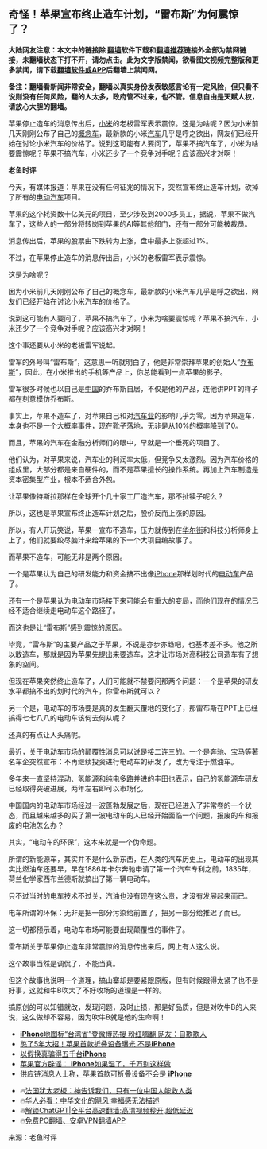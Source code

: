  <!-- 面包屑导航 --> <h2>奇怪！苹果宣布终止造车计划，“雷布斯”为何震惊了？</h2> <p class="notice"><b>大陆网友注意：本文中的链接除 <a href="https://github.com/bannedbook/fanqiang" >翻墙</a>软件下载和<a href="https://github.com/killgcd/justmysocks/blob/master/README.md">翻墙推荐</a>链接外全部为禁网链接，未翻墙状态下打不开，请勿点击。此为文字版禁闻，欲看图文视频完整版和更多禁闻，请下载<a href="https://github.com/bannedbook/fanqiang">翻墙软件或APP</a>后翻墙上禁闻网。</p><p>备注：翻墙看新闻非常安全，翻墙以真实身份发表敏感言论有一定风险，但只看不说则没有任何风险，翻的人太多，政府管不过来，也不管。信息自由是天赋人权，请放心大胆的翻墙。</b></p>  <div class="entry"> <p id="summary">苹果停止造车的消息传出后，<a href="https://www.bannedbook.org/bnews/tag/%E5%B0%8F%E7%B1%B3/" class="st_tag internal_tag" rel="tag" title="标签 小米 下的日志">小米</a>的老板雷军表示震惊。这是为啥呢？因为小米前几天刚刚公布了自己的<a href="https://www.bannedbook.org/bnews/tag/%E6%A6%82%E5%BF%B5%E8%BD%A6/" class="st_tag internal_tag" rel="tag" title="标签 概念车 下的日志">概念车</a>，最新款的小米<a href="https://www.bannedbook.org/bnews/tag/%e6%b1%bd%e8%bd%a6/" class="st_tag internal_tag" rel="tag" title="标签 汽车 下的日志">汽车</a>几乎是呼之欲出，网友们已经开始在讨论小米汽车的价格了。说到这可能有人要问了，苹果不搞汽车了，小米为啥要震惊呢？苹果不搞汽车，小米还少了一个竞争对手呢？应该高兴才对啊！</p> <p id="conimg"><strong>老鱼时评</strong></p> <p>今天，有媒体报道：苹果在没有任何征兆的情况下，突然宣布终止造车计划，砍掉了所有的<a href="https://www.bannedbook.org/bnews/tag/%e7%94%b5%e5%8a%a8%e6%b1%bd%e8%bd%a6/" class="st_tag internal_tag" rel="tag" title="标签 电动汽车 下的日志">电动汽车</a>项目。</p> <p>苹果的这个耗资数十亿美元的项目，至少涉及到2000多员工，据说，苹果不做汽车了，这些人的一部分将转岗到苹果的AI等其他部门，还有一部分可能被裁员。</p> <p>消息传出后，苹果的股票由下跌转为上涨，盘中最多上涨超过1%。</p> <p>不过，在苹果停止造车的消息传出后，小米的老板雷军表示震惊。</p> <p>这是为啥呢？</p> <p>因为小米前几天刚刚公布了自己的概念车，最新款的小米汽车几乎是呼之欲出，网友们已经开始在讨论小米汽车的价格了。</p> <p>说到这可能有人要问了，苹果不搞汽车了，小米为啥要震惊呢？苹果不搞汽车，小米还少了一个竞争对手呢？应该高兴才对啊！</p> <p>这个事还要从小米的老板雷军说起。</p> <p>雷军的外号叫“雷布斯”，这意思一听就明白了，他是非常崇拜苹果的创始人“<a href="https://www.bannedbook.org/bnews/tag/%e4%b9%94%e5%b8%83%e6%96%af/" class="st_tag internal_tag" rel="tag" title="标签 乔布斯 下的日志">乔布斯</a>”，因此，在小米推出的手机等产品上，你总能看到一点苹果的影子。</p> <p>雷军很多时候也以自己是<span class='wp_keywordlink_affiliate'><a href="https://www.bannedbook.org/" title="中国" target="_blank">中国</a></span>的乔布斯自居，不仅是他的产品，连他讲PPT的样子都在刻意模仿乔布斯。</p> <p>事实上，苹果不造车了，对苹果自己和对<a href="https://www.bannedbook.org/bnews/tag/%E6%B1%BD%E8%BD%A6%E4%B8%9A/" class="st_tag internal_tag" rel="tag" title="标签 汽车业 下的日志">汽车业</a>的影响几乎为零。因为苹果造车，本身也不是一个大概率事件，现在靴子落地，无非是从10%的概率降到了0。</p> <p>而且，苹果的汽车在金融分析师们的眼中，早就是一个垂死的项目了。</p> <p>他们认为，对苹果来说，汽车业的利润率太低，但竞争又太激烈。因为汽车价格的组成里，大部分都是来自硬件的，而不是苹果擅长的操作系统。再加上汽车制造是资本密集型产业，根本不适合外包。</p> <p>让苹果像特斯拉那样在全球开个几十家工厂造汽车，那不扯犊子呢么？</p> <p>所以，这也是苹果宣布终止造车计划之后，股价反而上涨的原因。</p> <p>所以，有人开玩笑说，苹果一宣布不造车，压力就传到在<a href="https://www.bannedbook.org/bnews/tag/%e5%8d%8e%e5%b0%94%e8%a1%97/" class="st_tag internal_tag" rel="tag" title="标签 华尔街 下的日志">华尔街</a>和科技分析师身上上了，他们就要绞尽脑汁来给苹果的下一个大项目编故事了。</p>  <p>而苹果不造车，可能无非是两个原因。</p> <p>一个是苹果认为自己的研发能力和资金搞不出像<a href="https://www.bannedbook.org/bnews/tag/iphone/" class="st_tag internal_tag" rel="tag" title="标签 iPhone 下的日志">iPhone</a>那样划时代的<a href="https://www.bannedbook.org/bnews/tag/%E7%94%B5%E5%8A%A8%E8%BD%A6/" class="st_tag internal_tag" rel="tag" title="标签 电动车 下的日志">电动车</a>产品了。</p> <p>还有一个是苹果认为电动车市场接下来可能会有重大的变局，而他们现在的情况已经不适合继续走电动车这个路径了。</p> <p>而这也是让“雷布斯”感到震惊的原因。</p> <p>毕竟，“雷布斯”的主要产品之于苹果，不说是亦步亦趋吧，也基本差不多。他之所以敢造车，那就是因为苹果先提出来要造车，这才让市场对高科技公司造车有了想象的空间。</p> <p>但现在苹果突然终止造车了，人们可能就不禁要问那两个问题：一个是苹果的研发水平都搞不出的划时代的汽车，你雷布斯就可以？</p> <p>另一个是，电动车的市场要是真的发生翻天覆地的变化了，那雷布斯在PPT上已经搞得七七八八的电动车该何去何从呢？</p> <p>还真的有点让人头痛呢。</p> <p>最近，关于电动车市场的颠覆性消息可以说是接二连三的。一个是奔驰、宝马等著名车企突然宣布：不再继续投资进行电动车的研发了，改为专注于燃油车。</p>  <p>多年来一直坚持混动、氢能源和纯电多路并进的丰田也表示，自己的氢能源车研发已经取得突破进展，两年左右即可以市场化。</p> <p>中国国内的电动车市场经过一波蓬勃发展之后，现在已经进入了非常卷的一个状态，而且越来越多的买了第一波电动车的人已经开始面临一个问题，报废的车和报废的电池怎么办？</p> <p>其实，“电动车的环保”，这本来就是一个伪命题。</p> <p>所谓的新能源车，其实并不是什么新东西，在人类的汽车历史上，电动车的出现其实比燃油车还要早，早在1886年卡尔奔驰申请了第一个汽车专利之前，1835年，荷兰化学家西布兰德斯就搞出了第一辆电动车。</p> <p>只不过当时的电车技术不过关，汽油也没有现在这么贵，才没有发展起来而已。</p> <p>电车所谓的环保：无非是把一部分污染给前置了，把另一部分给推迟了而已。</p> <p>这一切都预示着，电动车市场可能要出现颠覆性的事件了。</p> <p>雷布斯关于苹果停止造车非常震惊的消息传出来后，网上有人这么说。</p> <p>这个故事当然是调侃了，不能当真。</p>  <p>但这个故事也说明一个道理，搞山寨却是要紧跟原版，但有时候跟得太紧了也不是好事，这就和牛B吹大了不好收场的道理是一样的。</p> <p>搞原创的可以知错就改，发现问题，及时止损，那是好品质，但是对吹牛B的人来说，这么做却不容易，因为吹牛B就是他的生命啊！</p> <!--<div id="taboola-mid-1"></div>--><ul class='op-related-articles' title='相关阅读'> <li><a href='https://www.bannedbook.org/bnews/comments/20240228/2006644.html' target='_blank'><b>iPhone</b>地图标“台湾省”登微博热搜 粉红嗨翻 网友：自欺欺人</a></li> <li><a href='https://www.bannedbook.org/bnews/cnnews/20240227/2006126.html' target='_blank'>憋了5年大招！苹果首款折叠设备曝光 不是<b>iPhone</b></a></li> <li><a href='https://www.bannedbook.org/bnews/bannedvideo/20240225/2005159.html' target='_blank'>以假换真骗得五千台<b>iPhone</b></a></li> <li><a href='https://www.bannedbook.org/bnews/cnnews/20240223/2004551.html' target='_blank'>苹果官方辟谣： <b>iPhone</b>如果湿了，千万别这样做</a></li> <li><a href='https://www.bannedbook.org/bnews/itnews/20240223/2004437.html' target='_blank'>供应链消息人士称，苹果首款可折叠设备不会是 <b>iPhone</b></a></li> </ul> <ul class="texttj"> <li>🔥<a href="https://www.bannedbook.org/bnews/ssgc/20230219/1850782.html" target="_blank">法国犹太老板：神告诉我们，只有一位中国人能救人类</a></li> <li>🔥<a href="https://www.bannedbook.org/bnews/comments/20220220/1694796.html" target="_blank">华人必看：中华文化的飓风 幸福感无法描述</a></li> <li>🔥<a href="https://github.com/bannedbook/fanqiang/wiki/V2ray%E6%9C%BA%E5%9C%BA" target="_blank">解锁ChatGPT|全平台高速翻墙:高清视频秒开,超低延迟</a></li> <li>🔥<a href="https://github.com/bannedbook/fanqiang/wiki/%E7%A6%81%E9%97%BB%E7%BD%91%E5%AE%89%E5%8D%93%E7%BF%BB%E5%A2%99%E6%96%B0%E9%97%BBAPP" target="_blank">免费PC翻墙、安卓VPN翻墙APP</a></li> </ul><p class="src-info">来源：老鱼时评 </p><a name='sharetosocial'></a> <div style="margin-bottom:5px;padding-bottom:5px;clear:both"> <div id="archive-pix-1" class="banner-ads"> <!-- AuctionX Display platform tag START --> <div id="27602x728x90x621x_ADSLOT1" clicktrack="%%CLICK_URL_ESC%%"></div>  <!-- AuctionX Display platform tag END --> </div> <div id="archive-pix-2" class="banner-ads"> <!-- AuctionX Display platform tag START --> <div id="27556x300x250x621x_ADSLOT1" clicktrack="%%CLICK_URL_ESC%%" style="margin:0 auto;text-align:center"></div>  <!-- AuctionX Display platform tag END --> </div> </div>  <div id="archive-pix-1" class="banner-ads"> <!-- AuctionX Display platform tag START --> <div id="27603x728x90x621x_ADSLOT1" clicktrack="%%CLICK_URL_ESC%%"></div>  <!-- AuctionX Display platform tag END --> </div> </div><!--END ENTRY--> 